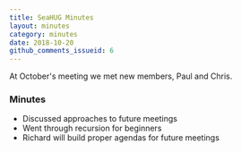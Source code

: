 ```yaml
---
title: SeaHUG Minutes
layout: minutes
category: minutes
date: 2018-10-20
github_comments_issueid: 6
---
```

At October's meeting we met new members, Paul and Chris.

<!--more-->

### Minutes

* Discussed approaches to future meetings
* Went through recursion for beginners
* Richard will build proper agendas for future meetings
